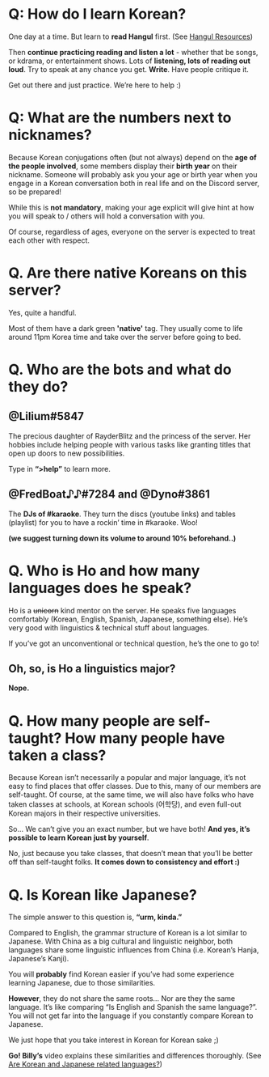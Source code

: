 # Q: How do I learn Korean?

One day at a time. But learn to **read Hangul** first. (See [Hangul Resources](https://jarjumarvin.github.io/LLK/resources-hangul.html))

Then **continue practicing reading and listen a lot** - whether that be songs, or kdrama, or entertainment shows.
Lots of **listening, lots of reading out loud**. Try to speak at any chance you get. **Write**. Have people critique it.

Get out there and just practice. We’re here to help :)

# Q: What are the numbers next to nicknames?

Because Korean conjugations often (but not always) depend on the **age of the people involved**, some members display their **birth year** on their nickname.
Someone will probably ask you your age or birth year when you engage in a Korean conversation both in real life and on the Discord server, so be prepared!

While this is **not mandatory**, making your age explicit will give hint at how you will speak to / others will hold a conversation with you.

Of course, regardless of ages, everyone on the server is expected to treat each other with respect.

# Q. Are there native Koreans on this server?

Yes, quite a handful.

Most of them have a dark green **'native'** tag. They usually come to life around 11pm Korea time and take over the server before going to bed.

# Q. Who are the bots and what do they do?

## @Lilium#5847

The precious daughter of RayderBlitz and the princess of the server.
Her hobbies include helping people with various tasks like granting titles that open up doors to new possibilities.

Type in **“>help”** to learn more.

## @FredBoat♪♪#7284 and @Dyno#3861

The **DJs of #karaoke**. They turn the discs (youtube links) and tables (playlist) for you to have a rockin’ time in #karaoke. Woo!

**(we suggest turning down its volume to around 10% beforehand..)**

# Q. Who is Ho and how many languages does he speak?

Ho is a ~~unicorn~~ kind mentor on the server. He speaks five languages comfortably (Korean, English, Spanish, Japanese, something else).
He’s very good with linguistics & technical stuff about languages.

If you’ve got an unconventional or technical question, he’s the one to go to!

## Oh, so, is Ho a linguistics major?

**Nope.**

# Q. How many people are self-taught? How many people have taken a class?

Because Korean isn’t necessarily a popular and major language, it’s not easy to find places that offer classes. Due to this, many of our members are self-taught.
Of course, at the same time, we will also have folks who have taken classes at schools, at Korean schools (어학당), and even full-out Korean majors in their respective universities.

So… We can’t give you an exact number, but we have both! **And yes, it’s possible to learn Korean just by yourself**.

No, just because you take classes, that doesn’t mean that you’ll be better off than self-taught folks.
**It comes down to consistency and effort :)**

# Q. Is Korean like Japanese?

The simple answer to this question is, **“urm, kinda.”**

Compared to English, the grammar structure of Korean is a lot similar to Japanese. With China as a big cultural and linguistic neighbor, both languages share some linguistic influences from China (i.e. Korean’s Hanja, Japanese’s Kanji).

You will **probably** find Korean easier if you’ve had some experience learning Japanese, due to those similarities.

**However**, they do not share the same roots… Nor are they the same language. It’s like comparing “Is English and Spanish the same language?”.
You will not get far into the language if you constantly compare Korean to Japanese.

We just hope that you take interest in Korean for Korean sake ;)

**Go! Billy’s** video explains these similarities and differences thoroughly. (See [Are Korean and Japanese related languages?](https://www.youtube.com/watch?v=dBrTltT47Vk))
